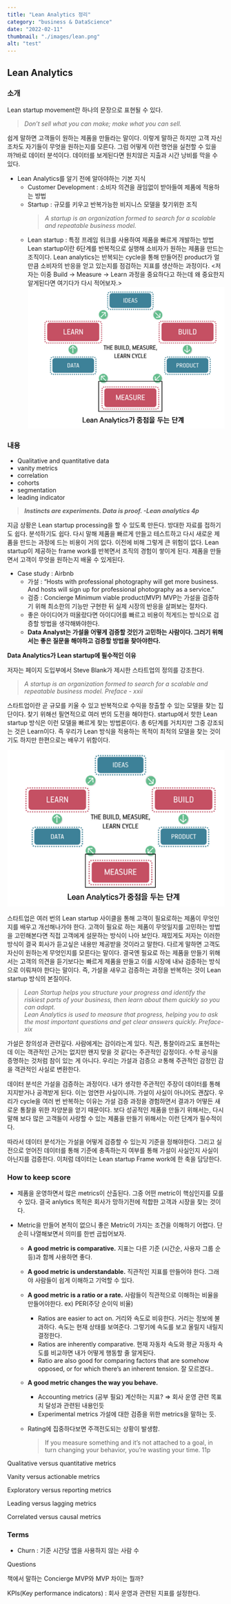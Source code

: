 ```yaml
---
title: "Lean Analytics 정리"
category: "business & DataScience"
date: "2022-02-11"
thumbnail: "./images/lean.png"
alt: "test"
---
```


## Lean Analytics

### 소개

Lean startup movement란 하나의 문장으로 표현될 수 있다.

> _Don’t sell what you can make; make what you can sell._

쉽게 말하면 고객들이 원하는 제품을 만들라는 말이다. 이렇게 말하곤 하지만 고객 자신조차도 자기들이 무엇을 원하는지를 모른다. 그럼 어떻게 이런 명언을 실천할 수 있을까?바로 데이터 분석이다. 데이터를 보게된다면 원치않은 지출과 시간 낭비를 막을 수 있다.

- Lean Analytics를 알기 전에 알아야하는 기본 지식
  - Customer Development : 소비자 의견을 끊임없이 받아들여 제품에 적용하는 방법
  - Startup : 규모를 키우고 반복가능한 비지니스 모델을 찾기위한 조직
    > _A startup is an organization formed to search for a scalable and repeatable business model._
  - Lean startup : 특정 프레임 워크를 사용하여 제품을 빠르게 개발하는 방법 Lean startup이란 6단계를 반복적으로 실행해 소비자가 원하는 제품을 만드는 조직이다. Lean analytics는 반복되는 cycle을 통해 만들어진 product가 얼만큼 소비자의 반응을 얻고 있는지를 점검하는 지표를 생산하는 과정이다.
    <저자는 이중 Build → Measure → Learn 과정을 중요하다고 하는데 왜 중요한지 알게된다면 여기다가 다시 적어보자.>
    ![Untitled](images/LeanAnalytics/Untitled.png)

### 내용

- Qualitative and quantitative data
- vanity metrics
- correlation
- cohorts
- segmentation
- leading indicator

> **_Instincts are experiments. Data is proof. -Lean analytics 4p_**

지금 상황은 Lean startup processing을 할 수 있도록 만든다. 방대한 자료를 접하기도 쉽다. 분석하기도 쉽다. 다시 말해 제품을 빠르게 만들고 테스트하고 다시 새로운 제품을 만드는 과정에 드는 비용이 거의 없다. 이전에 비해 그렇게 큰 위험이 없다. Lean startup이 제공하는 frame work를 반복면서 조직의 경험이 쌓이게 된다. 제품을 만들면서 고객이 무엇을 원하는지 배울 수 있게된다.

- Case study : Airbnb
  - 가설 : “Hosts with professional photography will get more business. And hosts will sign up for professional photography as a service.”
  - 검증 : Concierge Minimum viable product(MVP)
    MVP는 가설을 검증하기 위해 최소한의 기능만 구현한 뒤 실제 시장의 반응을 살펴보는 절차다.
  - 좋은 아이디어가 떠올랐다면 아이디어를 빠르고 비용이 적게드는 방식으로 검증할 방법을 생각해봐야한다.
  - **Data Analyst는 가설을 어떻게 검증할 것인가 고민하는 사람이다. 그러기 위해서는 좋은 질문을 해야하고 검증할 방법을 찾아야한다.**

**Data Analytics가 Lean startup에 필수적인 이유**

저자는 페이지 도입부에서 Steve Blank가 제시한 스타트업의 정의를 강조한다.

> _A startup is an organization formed to search for a scalable and repeatable business model. Preface - xxii_

스타트업이란 곧 규모를 키울 수 있고 반복적으로 수익을 창출할 수 있는 모델을 찾는 집단이다. 찾기 위해선 필연적으로 여러 번의 도전을 해야한다. startup에서 핫한 Lean startup 방식은 이런 모델을 빠르게 찾는 방법론이다. 총 6단계를 거치지만 그중 강조되는 것은 Learn이다. 즉 우리가 Lean 방식을 적용하는 목적이 최적의 모델을 찾는 것이기도 하지만 한편으로는 배우기 위함이다.

![Untitled](images/LeanAnalytics/Untitled.png)

스타트업은 여러 번의 Lean startup 사이클을 통해 고객이 필요로하는 제품이 무엇인지를 배우고 개선해나가야 한다. 고객이 필요로 하는 제품이 무엇일지를 고민하는 방법을 고민해본다면 직접 고객에게 설문하는 방식이 나아 보인다. 재밌게도 저자는 이러한 방식이 결국 회사가 듣고싶은 내용만 제공받을 것이라고 말한다. 다르게 말하면 고객도 자신이 원하는게 무엇인지를 모른다는 말이다. 결국엔 필요로 하는 제품을 만들기 위해서는 고객의 의견을 듣기보다는 빠르게 제품을 만들고 이를 시장에 내놔 검증하는 방식으로 이뤄져야 한다는 말이다. 즉, 가설을 새우고 검증하는 과정을 반복하는 것이 Lean startup 방식의 본질이다.

> _Lean Startup helps you structure your progress and identify the riskiest parts of your business, then learn about them quickly so you can adapt.  
> Lean Analytics is used to measure that progress, helping you to ask the most important questions and get clear answers quickly. Preface-xix_

가설은 창의성과 관련깊다. 사람에게는 감이라는게 있다. 직관, 통찰이라고도 표현하는데 이는 객관적인 근거는 없지만 왠지 맞을 것 같다는 주관적인 감정이다. 수학 공식을 증명하는 것처럼 참이 있는 게 아니다. 우리는 가설과 검증으 ㄹ통해 주관적인 감정인 감을 객관적인 사실로 변환한다.

데이터 분석은 가설을 검증하는 과정이다. 내가 생각한 주관적인 주장이 데이터를 통해 지지받거나 공격받게 된다. 이는 엄연한 사실이니까. 가설이 사실이 아니어도 괜찮다. 우리가 cycle을 여러 번 반복하는 이유는 가설 검증 과정을 경험하면서 결과가 어떻든 새로운 통찰을 위한 자양분을 얻기 때문이다. 보다 성공적인 제품을 만들기 위해서는, 다시 말해 보다 많은 고객들이 사랑할 수 있는 제품을 만들기 위해서는 이런 단계가 필수적이다.

따라서 데이터 분석가는 가설을 어떻게 검증할 수 있는지 기준을 정해야한다. 그리고 실전으로 얻어진 데이터를 통해 기준에 충족하는지 여부를 통해 가설이 사실인지 사실이 아닌지를 검증한다. 이처럼 데이터는 Lean startup Frame work에 한 축을 담당한다.

### How to keep score

- 제품을 운영하면서 많은 metrics이 산출된다. 그중 어떤 metric이 핵심인지를 모를 수 있다. 결국 anlytics 목적은 회사가 망하기전에 적합한 고객과 시장을 찾는 것이다.
- Metric을 만들어 본적이 없으니 좋은 Metric이 가지는 조건을 이해하기 어렵다. 단순히 나열해보면서 의미를 한번 곱씹어보자.

  - **A good metric is comparative.**
    지표는 다른 기준 (시간순, 사용자 그룹 순 등)과 함께 사용하면 좋다.
  - **A good metric is understandable.**
    직관적인 지표를 만들어야 한다. 그래야 사람들이 쉽게 이해하고 기억할 수 있다.
  - **A good metric is a ratio or a rate.**
    사람들이 직관적으로 이해하는 비율을 만들어야한다.
    ex) PER(주당 순이익 비율)
    - Ratios are easier to act on.
      거리와 속도로 비유한다. 거리는 정보에 불과하다. 속도는 현재 상태를 보여준다. 그렇기에 속도를 보고 올릴지 내릴지 결정한다.
    - Ratios are inherently comparative.
      현재 자동차 속도와 평균 자동차 속도를 비교하면 내가 어떻게 행동할 줄 알게된다.
    - Ratio are also good for comparing factors that are somehow opposed, or for which there’s an inherent tension.
      잘 모르겠다..
  - **A good metric changes the way you behave.**

    - Accounting metrics (공부 필요)
      계산하는 지표? ⇒ 회사 운영 관련 목표치 달성과 관련된 내용인듯
    - Experimental metrics
      가설에 대한 검증을 위한 metrics을 말하는 듯.

  - Rating에 집중하다보면 주객전도되는 상황이 발생함.
    > If you measure something and it’s not attached to a goal, in turn changing your behavior, you’re wasting your time. 11p

Qualitative versus quantitative metrics

Vanity versus actionable metrics

Exploratory versus reporting metrics

Leading versus lagging metrics

Correlated versus causal metrics

### Terms

- Churn : 기준 시간당 앱을 사용하지 않는 사람 수

Questions

책에서 말하는 Concierge MVP와 MVP 차이는 뭘까?

KPIs(Key performance indicators) : 회사 운영과 관련된 지표를 설정한다.
